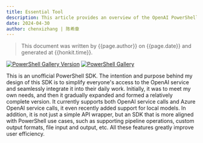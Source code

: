 ```yaml
---
title: Essential Tool
description: This article provides an overview of the OpenAI PowerShell SDK. It also explains why I developed this SDK, typical application scenarios, and more.
date: 2024-04-30
author: chenxizhang | 陈希章
---
```


> This document was written by {{page.author}} on {{page.date}} and generated at {{honkit.time}}.

[![PowerShell Gallery Version](https://img.shields.io/powershellgallery/v/code365scripts.openai?label=code365scripts.openai)](https://www.powershellgallery.com/packages/code365scripts.openai) [![PowerShell Gallery](https://img.shields.io/powershellgallery/dt/code365scripts.openai)](https://www.powershellgallery.com/packages/code365scripts.openai)

This is an unofficial PowerShell SDK. The intention and purpose behind my design of this SDK is to simplify everyone's access to the OpenAI service and seamlessly integrate it into their daily work. Initially, it was to meet my own needs, and then it gradually expanded and formed a relatively complete version. It currently supports both OpenAI service calls and Azure OpenAI service calls, it even recently added support for local models. In addition, it is not just a simple API wrapper, but an SDK that is more aligned with PowerShell use cases, such as supporting pipeline operations, custom output formats, file input and output, etc. All these features greatly improve user efficiency.
